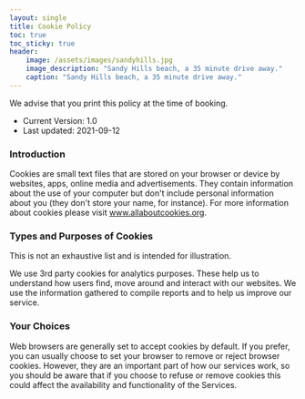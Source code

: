 ```yaml
---
layout: single
title: Cookie Policy
toc: true
toc_sticky: true
header:
    image: /assets/images/sandyhills.jpg
    image_description: "Sandy Hills beach, a 35 minute drive away."
    caption: "Sandy Hills beach, a 35 minute drive away."
---
```


We advise that you print this policy at the time of booking.

* Current Version: 1.0
* Last updated: 2021-09-12

### Introduction

Cookies are small text files that are stored on your browser or device by websites, apps, online media and advertisements. They contain information about the use of your computer but don't include personal information about you (they don't store your name, for instance). For more information about cookies please visit www.allaboutcookies.org.

### Types and Purposes of Cookies

This is not an exhaustive list and is intended for illustration.

We use 3rd party cookies for analytics purposes. These help us to understand how users find, move around and interact with our websites. We use the information gathered to compile reports and to help us improve our service.

### Your Choices

Web browsers are generally set to accept cookies by default. If you prefer, you can usually choose to set your browser to remove or reject browser cookies. However, they are an important part of how our services work, so you should be aware that if you choose to refuse or remove cookies this could affect the availability and functionality of the Services.